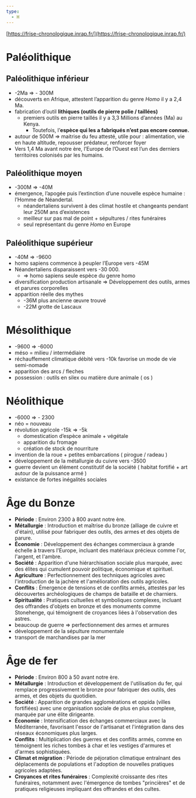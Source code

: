 ```yaml
---
type:
  - H
---
```

[https://frise-chronologique.inrap.fr/](https://frise-chronologique.inrap.fr/)



# Paléolithique

## Paléolithique inférieur

- -2Ma ⇒ - 300M
- découverts en Afrique, attestent l’apparition du genre _Homo_ il y a 2,4 Ma.
- fabrication d’outil **lithiques (outils de pierre polie / taillées)**
    - premiers outils en pierre taillés il y a 3,3 Millions d’années (Ma) au Kenya.
        - Toutefois, l’**espèce qui les a fabriqués n’est pas encore connue.**
- autour de 500M ⇒ maitrise du feu attesté, utile pour : alimentation, vie en haute altitude, repousser prédateur, renforcer foyer
- Vers 1,4 Ma avant notre ère, l’Europe de l’Ouest est l’un des derniers territoires colonisés par les humains.

## Paléolithique moyen

- -300M ⇒ -40M
- émergence, l’apogée puis l’extinction d’une nouvelle espèce humaine : l’Homme de Néandertal.
    - néandertaliens survivent à des climat hostile et changeants pendant leur 250M ans d’existences
    - meilleur sur pas mal de point + sépultures / rites funéraires
    - seul représentant du genre _Homo_ en Europe

## Paléolithique supérieur

- -40M ⇒ -9600
- homo sapiens commence à peupler l’Europe vers -45M
- Néandertaliens disparaissent vers -30 000.
    - ⇒ homo sapiens seule espèce du genre homo
- diversification production artisanale ⇒ Développement des outils, armes et parures corporelles
- apparition réelle des mythes
    - -36M plus ancienne œuvre trouvé
    - -22M grotte de Lascaux

# Mésolithique

- -9600 ⇒ -6000
- méso = milieu / intermédiaire
- réchauffement climatique débité vers -10k favorise un mode de vie semi-nomade
- apparition des arcs / fleches
- possession : outils en silex ou matière dure animale ( os )

# Néolithique

- -6000 ⇒ - 2300
- néo = nouveau
- révolution agricole -15k ⇒ -5k
    - domestication d’espèce animale + végétale
    - apparition du fromage
    - création de stock de nourriture
- invention de la roue + petites embarcations ( pirogue / radeau )
- développement de la métallurgie du cuivre vers -3500
- guerre devient un élément constitutif de la société ( habitat fortifié + art autour de la puissance armé )
- existance de fortes inégalités sociales

  

# Âge du Bonze

- **Période** : Environ 2300 à 800 avant notre ère.
- **Métallurgie** : Introduction et maîtrise du bronze (alliage de cuivre et d'étain), utilisé pour fabriquer des outils, des armes et des objets de parure.
- **Économie** : Développement des échanges commerciaux à grande échelle à travers l'Europe, incluant des matériaux précieux comme l'or, l'argent, et l'ambre.
- **Société** : Apparition d'une hiérarchisation sociale plus marquée, avec des élites qui cumulent pouvoir politique, économique et spirituel.
- **Agriculture** : Perfectionnement des techniques agricoles avec l'introduction de la jachère et l'amélioration des outils agricoles.
- **Conflits** : Émergence de tensions et de conflits armés, attestés par les découvertes archéologiques de champs de bataille et de charniers.
- **Spiritualité** : Pratiques cultuelles et symboliques complexes, incluant des offrandes d'objets en bronze et des monuments comme Stonehenge, qui témoignent de croyances liées à l'observation des astres.
- beaucoup de guerre ⇒ perfectionnement des armes et armures
- développement de la sépulture monumentale
- transport de marchandises par la mer

# Âge de fer

- **Période** : Environ 800 à 50 avant notre ère.
- **Métallurgie** : Introduction et développement de l'utilisation du fer, qui remplace progressivement le bronze pour fabriquer des outils, des armes, et des objets du quotidien.
- **Société** : Apparition de grandes agglomérations et oppida (villes fortifiées) avec une organisation sociale de plus en plus complexe, marquée par une élite dirigeante.
- **Économie** : Intensification des échanges commerciaux avec la Méditerranée, favorisant l'essor de l'artisanat et l'intégration dans des réseaux économiques plus larges.
- **Conflits** : Multiplication des guerres et des conflits armés, comme en témoignent les riches tombes à char et les vestiges d'armures et d'armes sophistiquées.
- **Climat et migration** : Période de péjoration climatique entraînant des déplacements de populations et l'adoption de nouvelles pratiques agricoles adaptées.
- **Croyances et rites funéraires** : Complexité croissante des rites funéraires, notamment avec l'émergence de tombes "princières" et de pratiques religieuses impliquant des offrandes et des cultes.